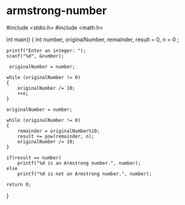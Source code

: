 # armstrong-number

#include <stdio.h>
#include <math.h>

int main()
{
    int number, originalNumber, remainder, result = 0, n = 0 ;

    printf("Enter an integer: ");
    scanf("%d", &number);

     originalNumber = number;
    
    while (originalNumber != 0)
    {
        originalNumber /= 10;
        ++n;
    }

    originalNumber = number;

    while (originalNumber != 0)
    {
        remainder = originalNumber%10;
        result += pow(remainder, n);
        originalNumber /= 10;
    }

    if(result == number)
        printf("%d is an Armstrong number.", number);
    else
        printf("%d is not an Armstrong number.", number);

    return 0;
}
